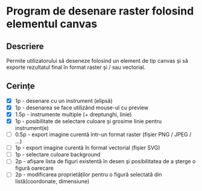# Program de desenare raster folosind elementul canvas

## Descriere

Permite utilizatorului să deseneze folosind un element de tip canvas și să exporte rezultatul final în format raster și / sau vectorial.

## Cerințe

- [x] 1p - desenare cu un instrument (elipsă)
- [x] 1p - desenarea se face utilizând mouse-ul cu preview
- [x] 1.5p - instrumente multiple (+ dreptunghi, linie)
- [x] 1p - posibilitate de selectare culoare și grosime linie pentru instrument(e)
- [ ] 0.5p - export imagine curentă într-un format raster (fișier PNG / JPEG / …)
- [ ] 1p - export imagine curentă în format vectorial (fișier SVG)
- [ ] 1p - selectare culoare background
- [ ] 2p - afișare lista de figuri existentă în desen și posibilitatea de a șterge o figură oarecare
- [ ] 2p - modificarea proprietăților pentru o figură selectată din listă(coordonate, dimensiune)